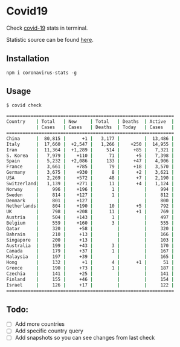 
# Covid19

Check [covid-19](https://www.who.int/emergencies/diseases/novel-coronavirus-2019/events-as-they-happen) stats in terminal. 

Statistic source can be found [here](https://www.worldometers.info/coronavirus/).


## Installation
```
npm i coronavirus-stats -g 
```

## Usage

```bash
$ covid check

==============================================================
Country    | Total   | New     | Total   | Deaths  | Active  |
           | Cases   | Cases   | Deaths  | Today   | Cases   |
==============================================================
China      |  80,815 |      +1 |   3,177 |         |  13,486 |
Italy      |  17,660 |  +2,547 |   1,266 |    +250 |  14,955 |
Iran       |  11,364 |  +1,289 |     514 |     +85 |   7,321 |
S. Korea   |   7,979 |    +110 |      71 |      +5 |   7,398 |
Spain      |   5,232 |  +2,086 |     133 |     +47 |   4,906 |
France     |   3,661 |    +785 |      79 |     +18 |   3,570 |
Germany    |   3,675 |    +930 |       8 |      +2 |   3,621 |
USA        |   2,269 |    +572 |      48 |      +7 |   2,190 |
Switzerland|   1,139 |    +271 |      11 |      +4 |   1,124 |
Norway     |     996 |    +196 |       1 |         |     994 |
Sweden     |     814 |    +127 |       1 |         |     812 |
Denmark    |     801 |    +127 |         |         |     800 |
Netherlands|     804 |    +190 |      10 |      +5 |     792 |
UK         |     798 |    +208 |      11 |      +1 |     769 |
Austria    |     504 |    +143 |       1 |         |     497 |
Belgium    |     559 |    +160 |       3 |         |     555 |
Qatar      |     320 |     +58 |         |         |     320 |
Bahrain    |     210 |     +13 |         |         |     166 |
Singapore  |     200 |     +13 |         |         |     103 |
Australia  |     199 |     +43 |       3 |         |     170 |
Canada     |     179 |     +37 |       1 |         |     167 |
Malaysia   |     197 |     +39 |         |         |     165 |
Hong       |     132 |      +1 |       4 |      +1 |      51 |
Greece     |     190 |     +73 |       1 |         |     187 |
Czechia    |     141 |     +25 |         |         |     141 |
Finland    |     155 |     +46 |         |         |     154 |
Israel     |     126 |     +17 |         |         |     122 |
==============================================================
```

## Todo:
 - [ ] Add more countries
 - [ ] Add specific country query
 - [ ] Add snapshots so you can see changes from last check 
